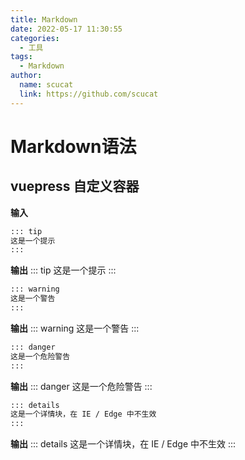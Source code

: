 ```yaml
---
title: Markdown
date: 2022-05-17 11:30:55
categories: 
  - 工具 
tags: 
  - Markdown
author: 
  name: scucat
  link: https://github.com/scucat
---
```


# Markdown语法

## vuepress 自定义容器

**输入**
<CodeGroup>
  <CodeGroupItem title="tip">

```md
::: tip
这是一个提示
:::
```
**输出**
::: tip
这是一个提示
:::
  </CodeGroupItem>
  <CodeGroupItem title="warning">

```md
::: warning
这是一个警告
:::
```
**输出**
::: warning
这是一个警告
:::
  </CodeGroupItem>
  <CodeGroupItem title="danger">

```md
::: danger
这是一个危险警告
:::
```
**输出**
::: danger
这是一个危险警告
:::
  </CodeGroupItem>
  <CodeGroupItem title="details">

```md
::: details
这是一个详情块，在 IE / Edge 中不生效
:::
```
**输出**
::: details
这是一个详情块，在 IE / Edge 中不生效
:::
  </CodeGroupItem>
</CodeGroup>